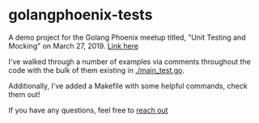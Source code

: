 # golangphoenix-tests

A demo project for the Golang Phoenix meetup titled, "Unit Testing and Mocking" on March 27, 2019. [Link here](https://www.meetup.com/Golang-Phoenix/events/259534609/)

I've walked through a number of examples via comments throughout the code with the bulk of them existing in [./main_test.go](https://github.com/jaysonesmith/golangphoenix-tests/blob/master/main_test.go).

Additionally, I've added a Makefile with some helpful commands, check them out!

If you have any questions, feel free to [reach out](https://jayson.dev/about)